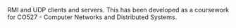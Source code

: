 RMI and UDP clients and servers. 
This has been developed as a coursework for CO527 - Computer Networks and Distributed Systems.
